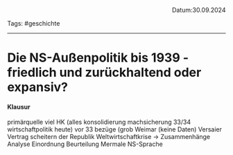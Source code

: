 

<p align="right">Datum:30.09.2024</p>

Tags: #geschichte 

---

# Die NS-Außenpolitik bis 1939 - friedlich und zurückhaltend oder expansiv?



#### Klausur
primärquelle viel HK (alles konsolidierung machsicherung 33/34 wirtschaftpolitik heute) vor 33 bezüge (grob Weimar (keine Daten) Versaier Vertrag scheitern der Republik Weltwirtschaftkrise -> Zusammenhänge   Analyse Einordnung Beurteilung Mermale NS-Sprache  